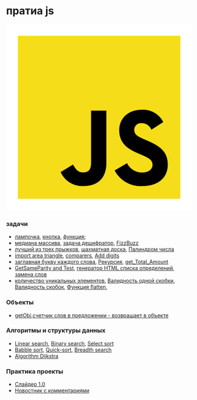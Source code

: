 # пратиа js
![alt text](https://github.com/TheZnat/js_exercises/blob/main/js/file_type_js_official_icon_130509.png)
### задачи
+ [лампочка](https://github.com/TheZnat/js_exercises/blob/main/lessonJS-2/lessonJS-2.html), [кнопка](https://github.com/TheZnat/js_exercises/blob/main/lessonJs-1/lessonJs-1.html), [функция](https://github.com/TheZnat/js_exercises/blob/main/1_homework.js);
+ [медиана массива](https://github.com/TheZnat/js_exercises/blob/main/trening/medianaArray.js), [задача дешифратор](https://github.com/TheZnat/js_exercises/blob/main/trening/task_novice_decryptor.js), [FizzBuzz](https://github.com/TheZnat/js_exercises/blob/main/trening/FizzBuzz.js)
+ [лучший из трех прыжков](https://github.com/TheZnat/js_exercises/blob/main/trening/three_best_jumps.js), [шахматная доска](https://github.com/TheZnat/js_exercises/blob/main/trening/Chessboard.js), [Палиндром числа](https://github.com/TheZnat/js_exercises/blob/main/trening/Palindrome_number.js)
+ [import area triangle](https://github.com/TheZnat/js_exercises/tree/main/importTreningJs), [comparers](https://github.com/TheZnat/js_exercises/blob/main/trening/comparers.js), [Add digits](https://github.com/TheZnat/js_exercises/blob/main/trening/addDigits.js)
+ [заглавная букву каждого слова](https://github.com/TheZnat/js_exercises/blob/main/trening/solition.js), [Рекурсия](https://github.com/TheZnat/js_exercises/blob/main/Algorithms%20and%20data%20structures%20js/recursion.js), [get_Total_Amount](https://github.com/TheZnat/js_exercises/blob/main/trening/get_Total_Amount.js)
+ [GetSameParity and Test](https://github.com/TheZnat/js_exercises/blob/main/trening/getSameParity.js), [генератор HTML списка определений](https://github.com/TheZnat/js_exercises/blob/main/trening/string.js), [замена слов](https://github.com/TheZnat/js_exercises/blob/main/trening/strings2.js) 
+ [количество уникальных элементов](https://github.com/TheZnat/js_exercises/blob/main/trening/string3.js), [Валидность одной скобки](https://github.com/TheZnat/js_exercises/blob/main/trening/checkIsBalanced_1.js), [Валидность скобок](https://github.com/TheZnat/js_exercises/blob/main/trening/isValid.js), [Функция flatten](https://github.com/TheZnat/js_exercises/blob/main/trening/flatten.js), 
### Объекты
+  [getObj](https://github.com/TheZnat/js_exercises/blob/main/trening/objects1.js),[счетчик слов в предложении - возвращает в объекте](https://github.com/TheZnat/js_exercises/blob/main/trening/words.js)
### Алгоритмы и структуры данных
+ [Linear search](https://github.com/TheZnat/js_exercises/blob/main/Algorithms%20and%20data%20structures%20js/1_linear_search.js), [Binary search](https://github.com/TheZnat/js_exercises/blob/main/Algorithms%20and%20data%20structures%20js/2_binary_search.js), [Select sort](https://github.com/TheZnat/js_exercises/blob/main/Algorithms%20and%20data%20structures%20js/3_select_sort.js)
+ [Babble sort](https://github.com/TheZnat/js_exercises/blob/main/Algorithms%20and%20data%20structures%20js/4_babble_sort.js), [Quick-sort](https://github.com/TheZnat/js_exercises/blob/main/Algorithms%20and%20data%20structures%20js/5_Quick-sort_houar.js), [Breadth search](https://github.com/TheZnat/js_exercises/blob/main/Algorithms%20and%20data%20structures%20js/6_breadth_search.js)
+ [Algorithm Dijkstra](https://github.com/TheZnat/js_exercises/blob/main/Algorithms%20and%20data%20structures%20js/7_algorithm_dijkstra.js)
### Практика проекты 
+ [Слайдер 1.0](https://github.com/TheZnat)
+ [Новостник с комментариями](https://github.com/TheZnat)

